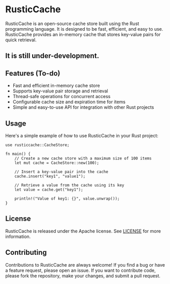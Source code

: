 # RusticCache

RusticCache is an open-source cache store built using the Rust programming language. It is designed to be fast, efficient, and easy to use. RusticCache provides an in-memory cache that stores key-value pairs for quick retrieval.

## It is still under-development.

## Features (To-do)
- Fast and efficient in-memory cache store
- Supports key-value pair storage and retrieval
- Thread-safe operations for concurrent access
- Configurable cache size and expiration time for items
- Simple and easy-to-use API for integration with other Rust projects

## Usage
Here's a simple example of how to use RusticCache in your Rust project:

```
use rusticcache::CacheStore;

fn main() {
    // Create a new cache store with a maximum size of 100 items
    let mut cache = CacheStore::new(100);

    // Insert a key-value pair into the cache
    cache.insert("key1", "value1");

    // Retrieve a value from the cache using its key
    let value = cache.get("key1");

    println!("Value of key1: {}", value.unwrap());
}
```

## License
RusticCache is released under the Apache license. See [LICENSE](https://github.com/vaibhawvipul/RusticCache/blob/main/LICENSE) for more information.

## Contributing
Contributions to RusticCache are always welcome! If you find a bug or have a feature request, please open an issue. If you want to contribute code, please fork the repository, make your changes, and submit a pull request.